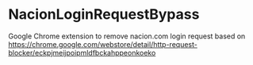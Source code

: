 # NacionLoginRequestBypass
Google Chrome extension to remove nacion.com login request based on https://chrome.google.com/webstore/detail/http-request-blocker/eckpjmeijpoipmldfbckahppeonkoeko
